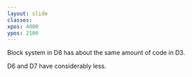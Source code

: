 ```yaml
---
layout: slide
classes:
xpos: 4000
ypos: 2100
---
```


Block system in D8 has about the same amount of code in D3.

D6 and D7 have considerably less.
